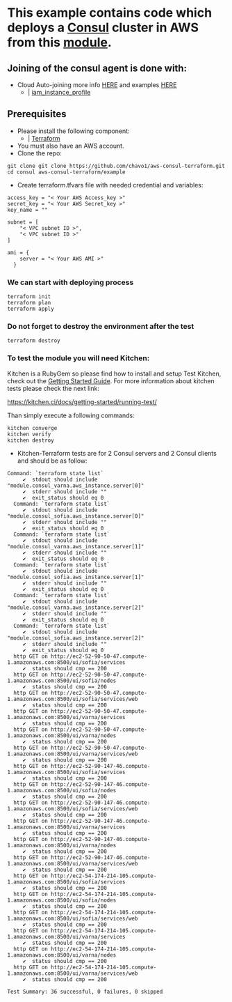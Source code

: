 # This example contains code which deploys a [Consul](https://www.consul.io/) cluster in AWS from this [module](https://github.com/chavo1/aws-consul-terraform).

## Joining of the consul agent is done with:
- Cloud Auto-joining more info [HERE](https://www.consul.io/docs/agent/cloud-auto-join.html) and examples [HERE](https://github.com/hashicorp-modules/consul-auto-join-instance-role-aws)
  - | [iam_instance_profile](https://www.terraform.io/docs/providers/aws/r/instance.html#iam_instance_profile)

## Prerequisites
- Please install the following component:
  - | [Terraform](https://www.terraform.io/)
- You must also have an AWS account. 
- Clone the repo:
```
git clone git clone https://github.com/chavo1/aws-consul-terraform.git
cd consul aws-consul-terraform/example
```
- Create terraform.tfvars file with needed credential and variables:
```
access_key = "< Your AWS Access_key >"
secret_key = "< Your AWS Secret_key >"
key_name = ""

subnet = [
    "< VPC subnet ID >",
    "< VPC subnet ID >"
]

ami = {
    server = "< Your AWS AMI >"
  }
```
### We can start with deploying process
```
terraform init
terraform plan
terraform apply
```
### Do not forget to destroy the environment after the test
```
terraform destroy
```

### To test the module you will need Kitchen:

Kitchen is a RubyGem so please find how to install and setup Test Kitchen, check out the [Getting Started Guide](http://kitchen.ci/docs/getting-started/).
For more information about kitchen tests please check the next link:

https://kitchen.ci/docs/getting-started/running-test/

Than simply execute a following commands:
```
kitchen converge
kitchen verify
kitchen destroy
```
- Kitchen-Terraform tests are for 2 Consul servers and 2 Consul clients and should be as follow:
```
Command: `terraform state list`
     ✔  stdout should include "module.consul_varna.aws_instance.server[0]"
     ✔  stderr should include ""
     ✔  exit_status should eq 0
  Command: `terraform state list`
     ✔  stdout should include "module.consul_sofia.aws_instance.server[0]"
     ✔  stderr should include ""
     ✔  exit_status should eq 0
  Command: `terraform state list`
     ✔  stdout should include "module.consul_varna.aws_instance.server[1]"
     ✔  stderr should include ""
     ✔  exit_status should eq 0
  Command: `terraform state list`
     ✔  stdout should include "module.consul_sofia.aws_instance.server[1]"
     ✔  stderr should include ""
     ✔  exit_status should eq 0
  Command: `terraform state list`
     ✔  stdout should include "module.consul_varna.aws_instance.server[2]"
     ✔  stderr should include ""
     ✔  exit_status should eq 0
  Command: `terraform state list`
     ✔  stdout should include "module.consul_sofia.aws_instance.server[2]"
     ✔  stderr should include ""
     ✔  exit_status should eq 0
  http GET on http://ec2-52-90-50-47.compute-1.amazonaws.com:8500/ui/sofia/services
     ✔  status should cmp == 200
  http GET on http://ec2-52-90-50-47.compute-1.amazonaws.com:8500/ui/sofia/nodes
     ✔  status should cmp == 200
  http GET on http://ec2-52-90-50-47.compute-1.amazonaws.com:8500/ui/sofia/services/web
     ✔  status should cmp == 200
  http GET on http://ec2-52-90-50-47.compute-1.amazonaws.com:8500/ui/varna/services
     ✔  status should cmp == 200
  http GET on http://ec2-52-90-50-47.compute-1.amazonaws.com:8500/ui/varna/nodes
     ✔  status should cmp == 200
  http GET on http://ec2-52-90-50-47.compute-1.amazonaws.com:8500/ui/varna/services/web
     ✔  status should cmp == 200
  http GET on http://ec2-52-90-147-46.compute-1.amazonaws.com:8500/ui/sofia/services
     ✔  status should cmp == 200
  http GET on http://ec2-52-90-147-46.compute-1.amazonaws.com:8500/ui/sofia/nodes
     ✔  status should cmp == 200
  http GET on http://ec2-52-90-147-46.compute-1.amazonaws.com:8500/ui/sofia/services/web
     ✔  status should cmp == 200
  http GET on http://ec2-52-90-147-46.compute-1.amazonaws.com:8500/ui/varna/services
     ✔  status should cmp == 200
  http GET on http://ec2-52-90-147-46.compute-1.amazonaws.com:8500/ui/varna/nodes
     ✔  status should cmp == 200
  http GET on http://ec2-52-90-147-46.compute-1.amazonaws.com:8500/ui/varna/services/web
     ✔  status should cmp == 200
  http GET on http://ec2-54-174-214-105.compute-1.amazonaws.com:8500/ui/sofia/services
     ✔  status should cmp == 200
  http GET on http://ec2-54-174-214-105.compute-1.amazonaws.com:8500/ui/sofia/nodes
     ✔  status should cmp == 200
  http GET on http://ec2-54-174-214-105.compute-1.amazonaws.com:8500/ui/sofia/services/web
     ✔  status should cmp == 200
  http GET on http://ec2-54-174-214-105.compute-1.amazonaws.com:8500/ui/varna/services
     ✔  status should cmp == 200
  http GET on http://ec2-54-174-214-105.compute-1.amazonaws.com:8500/ui/varna/nodes
     ✔  status should cmp == 200
  http GET on http://ec2-54-174-214-105.compute-1.amazonaws.com:8500/ui/varna/services/web
     ✔  status should cmp == 200

Test Summary: 36 successful, 0 failures, 0 skipped
```
